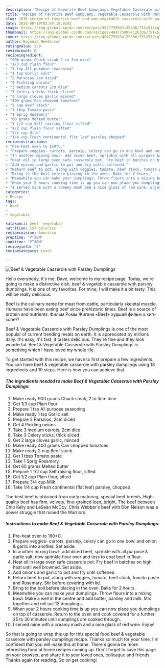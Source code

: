 ```yaml
---
description: "Recipe of Favorite Beef &amp;amp; Vegetable Casserole with Parsley Dumplings"
title: "Recipe of Favorite Beef &amp;amp; Vegetable Casserole with Parsley Dumplings"
slug: 1630-recipe-of-favorite-beef-and-amp-vegetable-casserole-with-parsley-dumplings
date: 2020-08-19T02:09:18.019Z
image: https://img-global.cpcdn.com/recipes/4847759994126336/751x532cq70/beef-vegetable-casserole-with-parsley-dumplings-recipe-main-photo.jpg
thumbnail: https://img-global.cpcdn.com/recipes/4847759994126336/751x532cq70/beef-vegetable-casserole-with-parsley-dumplings-recipe-main-photo.jpg
cover: https://img-global.cpcdn.com/recipes/4847759994126336/751x532cq70/beef-vegetable-casserole-with-parsley-dumplings-recipe-main-photo.jpg
author: Eugenia Henderson
ratingvalue: 3.9
reviewcount: 6
recipeingredient:
- "900 grams Chuck steak 2 to 3cm dice"
- "1/3 cup Plain flour"
- "1 tsp All purpose seasoning"
- "1 tsp Garlic salt"
- "2 Parsnips 2cm diced"
- "4 Pickling onions"
- "3 medium carrots 2cm dice"
- "3 Celery sticks thick sliced"
- "2 large cloves garlic minced"
- "400 grams Can chopped tomatoes"
- "2 cup Beef stock"
- "1 tbsp Tomato paste"
- "1 Sprig Rosemary"
- "60 grams Melted butter"
- "1 1/2 cup Self raising flour sifted"
- "1/2 cup Plain flour sifted"
- "3/4 cup Milk"
- "1/4 cup Fresh continental flat leaf parsley chopped"
recipeinstructions:
- "Pre-heat oven to 160*C."
- "Prepare veggies- carrots, parsnip, celery can go in one bowl and onion &amp; garlic into another. Set aside."
- "In another mixing bowl- add diced beef, sprinkle with all purpose &amp; garlic salt, now sprinkle flour over and toss to coat beef in flour."
- "Heat oil in large oven safe casserole pot. Fry beef in batches on high heat until well browned. Set aside."
- "Add onions and garlic to pot and fry until softened."
- "Return beef to pot, along with veggies, tomato, beef stock, tomato paste and Rosemary. Stir before covering with lid."
- "Bring to the boil before placing in the oven. Bake for 2 hours."
- "Meanwhile you can make your dumplings. Throw flours into a mixing bowl. Make a well in the centre and add butter, parsley and milk. Mix together and roll out 12 dumplings."
- "When your 2 hours cooking time is up you can now place you dumplings on top of casserole. Return to the oven and cook covered for a further 25 to 30 minutes until dumplings are cooked through."
- "I served mine with a creamy mash and a nice glass of red wine. Enjoy!"
categories:
- Recipe
tags:
- beef
- 
- vegetable

katakunci: beef  vegetable 
nutrition: 157 calories
recipecuisine: American
preptime: "PT30M"
cooktime: "PT36M"
recipeyield: "3"
recipecategory: Lunch

---
```



![Beef &amp; Vegetable Casserole with Parsley Dumplings](https://img-global.cpcdn.com/recipes/4847759994126336/751x532cq70/beef-vegetable-casserole-with-parsley-dumplings-recipe-main-photo.jpg)

Hello everybody, it's me, Dave, welcome to my recipe page. Today, we're going to make a distinctive dish, beef &amp; vegetable casserole with parsley dumplings. It is one of my favorites. For mine, I will make it a bit tasty. This will be really delicious.

Beef is the culinary name for meat from cattle, particularly skeletal muscle. Humans have been eating beef since prehistoric times. Beef is a source of protein and nutrients. Фильм Ромы Жигана «Beef» худший фильм о хип-хопе?!

Beef &amp; Vegetable Casserole with Parsley Dumplings is one of the most popular of current trending meals on earth. It is appreciated by millions daily. It's easy, it's fast, it tastes delicious. They're fine and they look wonderful. Beef &amp; Vegetable Casserole with Parsley Dumplings is something which I have loved my whole life.


To get started with this recipe, we have to first prepare a few ingredients. You can have beef &amp; vegetable casserole with parsley dumplings using 18 ingredients and 10 steps. Here is how you can achieve that.

<!--inarticleads1-->

##### The ingredients needed to make Beef &amp; Vegetable Casserole with Parsley Dumplings:

1. Make ready 900 grams Chuck steak, 2 to 3cm dice
1. Get 1/3 cup Plain flour
1. Prepare 1 tsp All purpose seasoning
1. Make ready 1 tsp Garlic salt
1. Prepare 2 Parsnips, 2cm diced
1. Get 4 Pickling onions
1. Take 3 medium carrots, 2cm dice
1. Take 3 Celery sticks, thick sliced
1. Get 2 large cloves garlic, minced
1. Make ready 400 grams Can chopped tomatoes
1. Make ready 2 cup Beef stock
1. Get 1 tbsp Tomato paste
1. Take 1 Sprig Rosemary
1. Get 60 grams Melted butter
1. Prepare 1 1/2 cup Self raising flour, sifted
1. Get 1/2 cup Plain flour, sifted
1. Prepare 3/4 cup Milk
1. Take 1/4 cup Fresh continental (flat leaf) parsley, chopped


The best beef is obtained from early maturing, special beef breeds. High-quality beef has firm, velvety, fine-grained lean, bright. The beef between Chip Kelly and LeSean McCoy. Chris Webber&#39;s beef with Don Nelson was a power struggle that ruined the Warriors. 

<!--inarticleads2-->

##### Instructions to make Beef &amp; Vegetable Casserole with Parsley Dumplings:

1. Pre-heat oven to 160*C.
1. Prepare veggies- carrots, parsnip, celery can go in one bowl and onion &amp; garlic into another. Set aside.
1. In another mixing bowl- add diced beef, sprinkle with all purpose &amp; garlic salt, now sprinkle flour over and toss to coat beef in flour.
1. Heat oil in large oven safe casserole pot. Fry beef in batches on high heat until well browned. Set aside.
1. Add onions and garlic to pot and fry until softened.
1. Return beef to pot, along with veggies, tomato, beef stock, tomato paste and Rosemary. Stir before covering with lid.
1. Bring to the boil before placing in the oven. Bake for 2 hours.
1. Meanwhile you can make your dumplings. Throw flours into a mixing bowl. Make a well in the centre and add butter, parsley and milk. Mix together and roll out 12 dumplings.
1. When your 2 hours cooking time is up you can now place you dumplings on top of casserole. Return to the oven and cook covered for a further 25 to 30 minutes until dumplings are cooked through.
1. I served mine with a creamy mash and a nice glass of red wine. Enjoy!




So that is going to wrap this up for this special food beef &amp; vegetable casserole with parsley dumplings recipe. Thanks so much for your time. I'm confident that you will make this at home. There's gonna be more interesting food at home recipes coming up. Don't forget to save this page on your browser, and share it to your loved ones, colleague and friends. Thanks again for reading. Go on get cooking!

